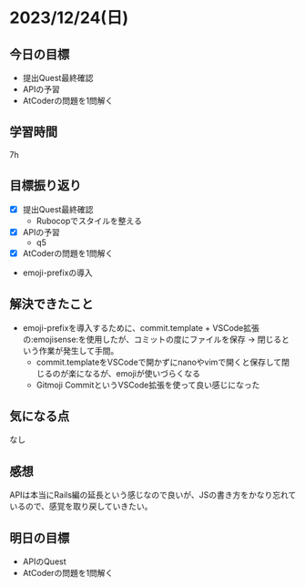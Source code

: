 # 2023/12/24(日)

## 今日の目標
* 提出Quest最終確認
* APIの予習
* AtCoderの問題を1問解く

## 学習時間
7h

## 目標振り返り
* [x] 提出Quest最終確認
  * Rubocopでスタイルを整える
* [x] APIの予習
  * q5
* [x] AtCoderの問題を1問解く
* emoji-prefixの導入

## 解決できたこと
- emoji-prefixを導入するために、commit.template + VSCode拡張の:emojisense:を使用したが、コミットの度にファイルを保存 -> 閉じるという作業が発生して手間。
  - commit.templateをVSCodeで開かずにnanoやvimで開くと保存して閉じるのが楽になるが、emojiが使いづらくなる
  - Gitmoji CommitというVSCode拡張を使って良い感じになった

## 気になる点
なし

## 感想
APIは本当にRails編の延長という感じなので良いが、JSの書き方をかなり忘れているので、感覚を取り戻していきたい。

## 明日の目標
* APIのQuest
* AtCoderの問題を1問解く
